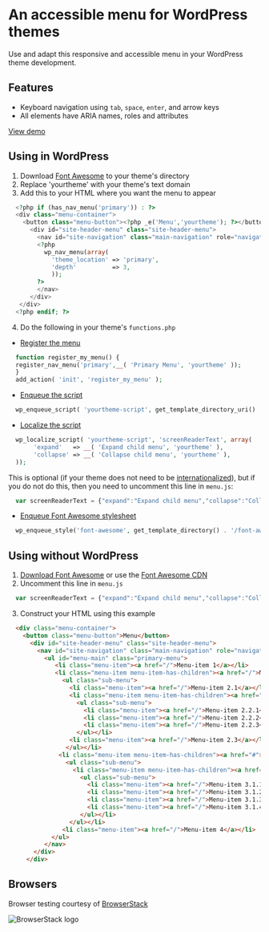 # An accessible menu for WordPress themes
Use and adapt this responsive and accessible menu in your WordPress theme development. 

## Features
* Keyboard navigation using `tab`, `space`, `enter`, and arrow keys
* All elements have ARIA names, roles and attributes

[View demo](https://silver-leaf.github.io/accessible-nav-wp/)

## Using in WordPress
1. Download [Font Awesome](http://fontawesome.io/) to your theme's directory
2. Replace 'yourtheme' with your theme's text domain
3. Add this to your HTML where you want the menu to appear
```php
  <?php if (has_nav_menu('primary')) : ?>
  <div class="menu-container">     
    <button class="menu-button"><?php _e('Menu','yourtheme'); ?></button>
      <div id="site-header-menu" class="site-header-menu">
        <nav id="site-navigation" class="main-navigation" role="navigation" aria-label="<?php esc_attr_e('Primary Menu', 'yourtheme'); ?>">
        <?php
          wp_nav_menu(array(
	        'theme_location' => 'primary',
	        'depth'          => 3,
	        ));
        ?>
        </nav>
      </div>
   </div>
  <?php endif; ?>
```
4. Do the following in your theme's `functions.php`
  * [Register the menu](https://codex.wordpress.org/Navigation_Menus)

```php
  function register_my_menu() {
  register_nav_menu('primary',__( 'Primary Menu', 'yourtheme' ));
  }
  add_action( 'init', 'register_my_menu' );
```
  * [Enqueue the script](https://developer.wordpress.org/reference/functions/wp_enqueue_script/) 

```php
  wp_enqueue_script( 'yourtheme-script', get_template_directory_uri() . 'menu.js', array('jquery'), '1.0', true );
```
  * [Localize the script](https://codex.wordpress.org/Function_Reference/wp_localize_script)
   
```php
  wp_localize_script( 'yourtheme-script', 'screenReaderText', array(
	   'expand'   => __( 'Expand child menu', 'yourtheme' ),
	   'collapse' => __( 'Collapse child menu', 'yourtheme' ),
  ));
```
This is optional (if your theme does not need to be [internationalized](https://developer.wordpress.org/themes/functionality/internationalization/)), but if you do not do this, then you need to uncomment this line in `menu.js`:
```javascript
  var screenReaderText = {"expand":"Expand child menu","collapse":"Collapse child menu"};
```
  * [Enqueue Font Awesome stylesheet](https://developer.wordpress.org/reference/functions/wp_enqueue_style/)
```php
  wp_enqueue_style('font-awesome', get_template_directory() . '/font-awesome/font-awesome.css'); 
```
## Using without WordPress
1. [Download Font Awesome](http://fontawesome.io/get-started/) or use the [Font Awesome CDN](https://cdn.fontawesome.com/)
2. Uncomment this line in `menu.js`
```javascript
  var screenReaderText = {"expand":"Expand child menu","collapse":"Collapse child menu"};
```
3. Construct your HTML using this example
```html
  <div class="menu-container">     
    <button class="menu-button">Menu</button>
      <div id="site-header-menu" class="site-header-menu">
        <nav id="site-navigation" class="main-navigation" role="navigation" aria-label="Primary Menu">
          <ul id="menu-main" class="primary-menu">
             <li class="menu-item"><a href="/">Menu-item 1</a></li>
             <li class="menu-item menu-item-has-children"><a href="/">Menu-item 2</a>
               <ul class="sub-menu">
                 <li class="menu-item"><a href="/">Menu-item 2.1</a></li>
                 <li class="menu-item menu-item-has-children"><a href="/">Menu-item 2.2</a>
                   <ul class="sub-menu">
                     <li class="menu-item"><a href="/">Menu-item 2.2.1</a></li>
                     <li class="menu-item"><a href="/">Menu-item 2.2.2</a></li>
                     <li class="menu-item"><a href="/">Menu-item 2.2.3</a></li>
                   </ul></li>
                 <li class="menu-item"><a href="/">Menu-item 2.3</a></li>
                </ul></li>
              <li class="menu-item menu-item-has-children"><a href="#">Menu-item 3</a>
                <ul class="sub-menu">
                  <li class="menu-item menu-item-has-children"><a href="#">Menu-item 3.1</a>
                    <ul class="sub-menu">
                      <li class="menu-item"><a href="/">Menu-item 3.1.1</a></li>
                      <li class="menu-item"><a href="/">Menu-item 3.1.2</a></li>
                      <li class="menu-item"><a href="/">Menu-item 3.1.3</a></li>
                      <li class="menu-item"><a href="/">Menu-item 3.1.4</a></li>
                    </ul></li>
                 </ul></li>
               <li class="menu-item"><a href="/">Menu-item 4</a></li>
            </ul>
          </nav>
       </div>
     </div>
```
## Browsers
Browser testing courtesy of [BrowserStack](https://www.browserstack.com/)

![BrowserStack logo](https://raw.githubusercontent.com/theme-smith/accessible-nav-wp/master/docs/browserstack-logo.png "BrowserStack supports Open Source")
